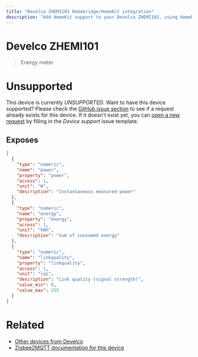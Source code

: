 ```yaml
---
title: "Develco ZHEMI101 Homebridge/HomeKit integration"
description: "Add HomeKit support to your Develco ZHEMI101, using Homebridge, Zigbee2MQTT and homebridge-z2m."
---
```

<!---
This file has been GENERATED using src/docgen/docgen.ts
DO NOT EDIT THIS FILE MANUALLY!
-->
# Develco ZHEMI101
> Energy meter


# Unsupported
This device is currently *UNSUPPORTED*.
Want to have this device supported? Please check the [GitHub issue section](https://github.com/itavero/homebridge-z2m/issues?q=ZHEMI101) to see if a request already exists for this device.
If it doesn't exist yet, you can [open a new request](https://github.com/itavero/homebridge-z2m/issues/new?assignees=&labels=enhancement&template=device_support.md&title=%5BDevice%5D+Develco+ZHEMI101) by filling in the _Device support_ issue template.

## Exposes
```json
[
  {
    "type": "numeric",
    "name": "power",
    "property": "power",
    "access": 1,
    "unit": "W",
    "description": "Instantaneous measured power"
  },
  {
    "type": "numeric",
    "name": "energy",
    "property": "energy",
    "access": 1,
    "unit": "kWh",
    "description": "Sum of consumed energy"
  },
  {
    "type": "numeric",
    "name": "linkquality",
    "property": "linkquality",
    "access": 1,
    "unit": "lqi",
    "description": "Link quality (signal strength)",
    "value_min": 0,
    "value_max": 255
  }
]
```
# Related
* [Other devices from Develco](../index.md#develco)
* [Zigbee2MQTT documentation for this device](https://www.zigbee2mqtt.io/devices/ZHEMI101.html)